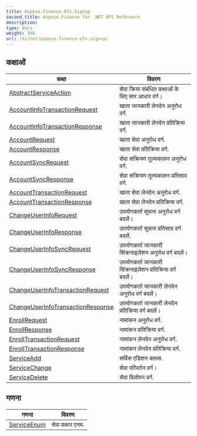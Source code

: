 ```yaml
---
title: Aspose.Finance.Ofx.Signup
second_title: Aspose.Finance for .NET API Reference
description: 
type: docs
weight: 160
url: /hi/net/aspose.finance.ofx.signup/
---
```



## कक्षाओं

| कक्षा | विवरण |
| --- | --- |
| [AbstractServiceAction](./abstractserviceaction/) | सेवा क्रिया संबंधित कक्षाओं के लिए सार आधार वर्ग। |
| [AccountInfoTransactionRequest](./accountinfotransactionrequest/) | खाता जानकारी लेनदेन अनुरोध वर्ग. |
| [AccountInfoTransactionResponse](./accountinfotransactionresponse/) | खाता जानकारी लेनदेन प्रतिक्रिया वर्ग. |
| [AccountRequest](./accountrequest/) | खाता सेवा अनुरोध वर्ग. |
| [AccountResponse](./accountresponse/) | खाता सेवा प्रतिक्रिया वर्ग. |
| [AccountSyncRequest](./accountsyncrequest/) | सेवा सक्रियण तुल्यकालन अनुरोध वर्ग. |
| [AccountSyncResponse](./accountsyncresponse/) | सेवा सक्रियण तुल्यकालन प्रतिसाद वर्ग. |
| [AccountTransactionRequest](./accounttransactionrequest/) | खाता सेवा लेनदेन अनुरोध वर्ग. |
| [AccountTransactionResponse](./accounttransactionresponse/) | खाता सेवा लेनदेन प्रतिक्रिया वर्ग. |
| [ChangeUserInfoRequest](./changeuserinforequest/) | उपयोगकर्ता सूचना अनुरोध वर्ग बदलें। |
| [ChangeUserInfoResponse](./changeuserinforesponse/) | उपयोगकर्ता सूचना प्रतिसाद वर्ग बदलें. |
| [ChangeUserInfoSyncRequest](./changeuserinfosyncrequest/) | उपयोगकर्ता जानकारी सिंक्रनाइज़ेशन अनुरोध वर्ग बदलें। |
| [ChangeUserInfoSyncResponse](./changeuserinfosyncresponse/) | उपयोगकर्ता जानकारी सिंक्रनाइज़ेशन प्रतिक्रिया वर्ग बदलें। |
| [ChangeUserInfoTransactionRequest](./changeuserinfotransactionrequest/) | उपयोगकर्ता जानकारी लेनदेन अनुरोध वर्ग बदलें। |
| [ChangeUserInfoTransactionResponse](./changeuserinfotransactionresponse/) | उपयोगकर्ता जानकारी लेनदेन प्रतिक्रिया वर्ग बदलें। |
| [EnrollRequest](./enrollrequest/) | नामांकन अनुरोध वर्ग. |
| [EnrollResponse](./enrollresponse/) | नामांकन प्रतिक्रिया वर्ग. |
| [EnrollTransactionRequest](./enrolltransactionrequest/) | नामांकन लेनदेन अनुरोध वर्ग. |
| [EnrollTransactionResponse](./enrolltransactionresponse/) | नामांकन लेनदेन प्रतिक्रिया वर्ग. |
| [ServiceAdd](./serviceadd/) | सर्विस एडिशन क्लास. |
| [ServiceChange](./servicechange/) | सेवा परिवर्तन वर्ग। |
| [ServiceDelete](./servicedelete/) | सेवा विलोपन वर्ग. |
## गणना

| गणना | विवरण |
| --- | --- |
| [ServiceEnum](./serviceenum/) | सेवा प्रकार एनम. |


